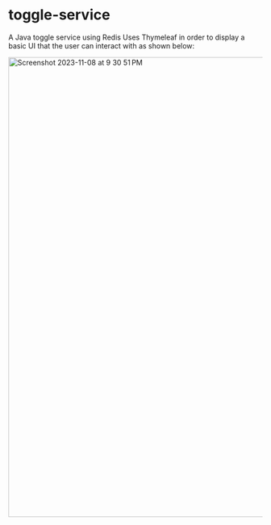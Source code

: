 # toggle-service
A Java toggle service using Redis
Uses Thymeleaf in order to display a basic UI that the user can interact with as shown below: 

<img width="911" alt="Screenshot 2023-11-08 at 9 30 51 PM" src="https://github.com/CharlesDay/toggle-service/assets/15495492/78648816-ada0-494d-a1cf-bf1a33bf2557">
